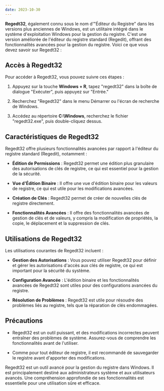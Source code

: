 ```yaml
---
date: 2023-10-30
---
```


**Regedt32**, également connu sous le nom d'"Éditeur du Registre" dans les versions plus anciennes de Windows, est un utilitaire intégré dans le système d'exploitation Windows pour la gestion du registre. C'est une version améliorée de l'éditeur du registre standard (Regedit), offrant des fonctionnalités avancées pour la gestion du registre. Voici ce que vous devez savoir sur Regedt32 :

## Accès à Regedt32

Pour accéder à Regedt32, vous pouvez suivre ces étapes :

1. Appuyez sur la touche **Windows + R**, tapez "regedt32" dans la boîte de dialogue "Exécuter", puis appuyez sur "Entrée."

2. Recherchez "Regedt32" dans le menu Démarrer ou l'écran de recherche de Windows.

3. Accédez au répertoire **C:\Windows**, recherchez le fichier "regedt32.exe", puis double-cliquez dessus.

## Caractéristiques de Regedt32

Regedt32 offre plusieurs fonctionnalités avancées par rapport à l'éditeur du registre standard (Regedit), notamment :

- **Édition de Permissions** : Regedt32 permet une édition plus granulaire des autorisations de clés de registre, ce qui est essentiel pour la gestion de la sécurité.

- **Vue d'Édition Binaire** : Il offre une vue d'édition binaire pour les valeurs de registre, ce qui est utile pour les modifications avancées.

- **Création de Clés** : Regedt32 permet de créer de nouvelles clés de registre directement.

- **Fonctionnalités Avancées** : Il offre des fonctionnalités avancées de gestion de clés et de valeurs, y compris la modification de propriétés, la copie, le déplacement et la suppression de clés.

## Utilisations de Regedt32

Les utilisations courantes de Regedt32 incluent :

- **Gestion des Autorisations** : Vous pouvez utiliser Regedt32 pour définir et gérer les autorisations d'accès aux clés de registre, ce qui est important pour la sécurité du système.

- **Configuration Avancée** : L'édition binaire et les fonctionnalités avancées de Regedt32 sont utiles pour des configurations avancées du registre.

- **Résolution de Problèmes** : Regedt32 est utile pour résoudre des problèmes liés au registre, tels que la réparation de clés endommagées.

## Précautions

- Regedt32 est un outil puissant, et des modifications incorrectes peuvent entraîner des problèmes de système. Assurez-vous de comprendre les fonctionnalités avant de l'utiliser.

- Comme pour tout éditeur de registre, il est recommandé de sauvegarder le registre avant d'apporter des modifications.

Regedt32 est un outil avancé pour la gestion du registre dans Windows. Il est principalement destiné aux administrateurs système et aux utilisateurs avancés. Une compréhension approfondie de ses fonctionnalités est essentielle pour une utilisation sûre et efficace.

